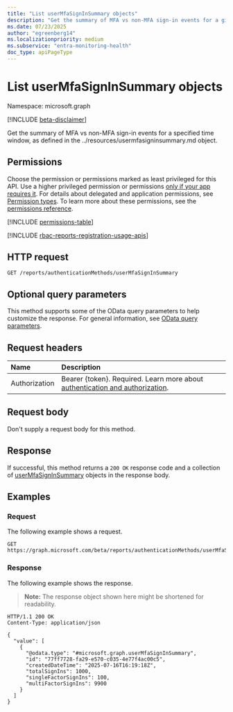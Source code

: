 ```yaml
---
title: "List userMfaSignInSummary objects"
description: "Get the summary of MFA vs non-MFA sign-in events for a given window of time."
ms.date: 07/23/2025
author: "egreenberg14"
ms.localizationpriority: medium
ms.subservice: "entra-monitoring-health"
doc_type: apiPageType
---
```


# List userMfaSignInSummary objects

Namespace: microsoft.graph

[!INCLUDE [beta-disclaimer](../../includes/beta-disclaimer.md)]

Get the summary of MFA vs non-MFA sign-in events for a specified time window, as defined in the ../resources/usermfasigninsummary.md object.

## Permissions

Choose the permission or permissions marked as least privileged for this API. Use a higher privileged permission or permissions [only if your app requires it](/graph/permissions-overview#best-practices-for-using-microsoft-graph-permissions). For details about delegated and application permissions, see [Permission types](/graph/permissions-overview#permission-types). To learn more about these permissions, see the [permissions reference](/graph/permissions-reference).

<!-- {
  "blockType": "permissions",
  "name": "authenticationmethodsroot-list-usermfasigninsummary-permissions"
}
-->
[!INCLUDE [permissions-table](../includes/permissions/authenticationmethodsroot-list-usermfasigninsummary-permissions.md)]

[!INCLUDE [rbac-reports-registration-usage-apis](../includes/rbac-for-apis/rbac-reports-registration-usage-apis.md)]

## HTTP request

<!-- {
  "blockType": "ignored"
}
-->
``` http
GET /reports/authenticationMethods/userMfaSignInSummary
```

## Optional query parameters

This method supports some of the OData query parameters to help customize the response. For general information, see [OData query parameters](/graph/query-parameters).

## Request headers

|Name|Description|
|:---|:---|
|Authorization|Bearer {token}. Required. Learn more about [authentication and authorization](/graph/auth/auth-concepts).|

## Request body

Don't supply a request body for this method.

## Response

If successful, this method returns a `200 OK` response code and a collection of [userMfaSignInSummary](../resources/usermfasigninsummary.md) objects in the response body.

## Examples

### Request

The following example shows a request.
<!-- {
  "blockType": "request",
  "name": "list_usermfasigninsummary"
}
-->
``` http
GET https://graph.microsoft.com/beta/reports/authenticationMethods/userMfaSignInSummary
```


### Response

The following example shows the response.
>**Note:** The response object shown here might be shortened for readability.
<!-- {
  "blockType": "response",
  "truncated": true,
  "@odata.type": "microsoft.graph.userMfaSignInSummary"
}
-->
``` http
HTTP/1.1 200 OK
Content-Type: application/json

{
  "value": [
    {
      "@odata.type": "#microsoft.graph.userMfaSignInSummary",
      "id": "77ff7728-fa29-e570-c035-4e77f4ac00c5",
      "createdDateTime": "2025-07-16T16:19:18Z",
      "totalSignIns": 1000,
      "singleFactorSignIns": 100,
      "multiFactorSignIns": 9900
    }
  ]
}
```

